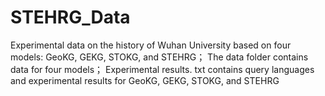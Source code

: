 # STEHRG_Data
Experimental data on the history of Wuhan University based on four models: GeoKG, GEKG, STOKG, and STEHRG；
The data folder contains data for four models；
Experimental results. txt contains query languages and experimental results for GeoKG, GEKG, STOKG, and STEHRG
